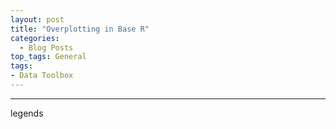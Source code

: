 ```yaml
---
layout: post
title: "Overplotting in Base R"
categories:
  - Blog Posts
top_tags: General
tags:
- Data Toolbox
---
```


<hr>

legends
